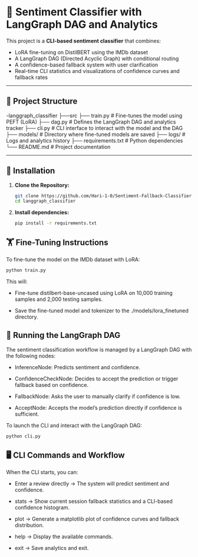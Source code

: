 # 💬 Sentiment Classifier with LangGraph DAG and Analytics

This project is a **CLI-based sentiment classifier** that combines:
- LoRA fine-tuning on DistilBERT using the IMDb dataset
- A LangGraph DAG (Directed Acyclic Graph) with conditional routing
- A confidence-based fallback system with user clarification
- Real-time CLI statistics and visualizations of confidence curves and fallback rates

---

## 📂 Project Structure
-langgraph_classifier
├──src
  ├── train.py # Fine-tunes the model using PEFT (LoRA)
  ├── dag.py # Defines the LangGraph DAG and analytics tracker
  ├── cli.py # CLI interface to interact with the model and the DAG
  ├── models/ # Directory where fine-tuned models are saved
  ├── logs/ # Logs and analytics history
├── requirements.txt # Python dependencies
└── README.md # Project documentation

---

## 🚀 Installation

1. **Clone the Repository:**
   ```bash
   git clone https://github.com/Hari-1-0/Sentiment-Fallback-Classifier
   cd langgraph_classifier
2. **Install dependencies:**
   ```bash
   pip install -r requirements.txt

## 🏋️ Fine-Tuning Instructions
To fine-tune the model on the IMDb dataset with LoRA:

  ```bash
  python train.py
```
This will:
- Fine-tune distilbert-base-uncased using LoRA on 10,000 training samples and 2,000 testing samples.

- Save the fine-tuned model and tokenizer to the ./models/lora_finetuned directory.
## 🧩 Running the LangGraph DAG
The sentiment classification workflow is managed by a LangGraph DAG with the following nodes:

- InferenceNode: Predicts sentiment and confidence.

- ConfidenceCheckNode: Decides to accept the prediction or trigger fallback based on confidence.

- FallbackNode: Asks the user to manually clarify if confidence is low.

- AcceptNode: Accepts the model’s prediction directly if confidence is sufficient.

To launch the CLI and interact with the LangGraph DAG:
```bash
python cli.py
```
## 🖥️ CLI Commands and Workflow
When the CLI starts, you can:

- Enter a review directly → The system will predict sentiment and confidence.

- stats → Show current session fallback statistics and a CLI-based confidence histogram.

- plot → Generate a matplotlib plot of confidence curves and fallback distribution.

- help → Display the available commands.

- exit → Save analytics and exit.

